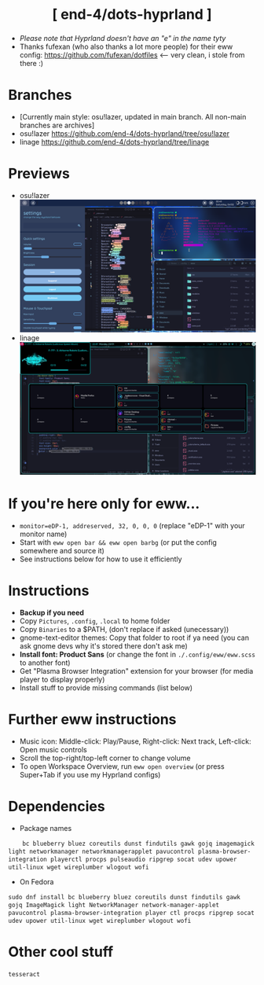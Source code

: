 <div align="center">
    <h1>[ end-4/dots-hyprland ]</h1>
    <h3></h3>
</div>

 - _Please note that Hyprland doesn't have an "e" in the name tyty_
 - Thanks fufexan (who also thanks a lot more people) for their eww config: https://github.com/fufexan/dotfiles <-- very clean, i stole from there :) 

# Branches
 - [Currently main style: osu!lazer, updated in main branch. All non-main branches are archives]
 - osu!lazer https://github.com/end-4/dots-hyprland/tree/osu!lazer
 - linage https://github.com/end-4/dots-hyprland/tree/linage

# Previews
 - osu!lazer
 ![dots-hyprland](./screenshot-14.png)
 - linage
 ![dots-hyprland](./screenshot-9.png)

# If you're here only for eww...
 - `monitor=eDP-1, addreserved, 32, 0, 0, 0` (replace "eDP-1" with your monitor name)
 - Start with `eww open bar && eww open barbg` (or put the config somewhere and source it)
 - See instructions below for how to use it efficiently

# Instructions
 - **Backup if you need**
 - Copy `Pictures`, `.config`, `.local` to home folder
 - Copy `Binaries` to a $PATH, (don't replace if asked (unecessary))
 - gnome-text-editor themes: Copy that folder to root if ya need (you can ask gnome devs why it's stored there don't ask me)
 - **Install font: Product Sans** (or change the font in `./.config/eww/eww.scss` to another font)
 - Get "Plasma Browser Integration" extension for your browser (for media player to display properly)
 - Install stuff to provide missing commands (list below) 

# Further eww instructions
 - Music icon: Middle-click: Play/Pause, Right-click: Next track, Left-click: Open music controls
 - Scroll the top-right/top-left corner to change volume
 - To open Workspace Overview, run `eww open overview` (or press Super+Tab if you use my Hyprland configs)

# Dependencies
 - Package names
```
    bc blueberry bluez coreutils dunst findutils gawk gojq imagemagick light networkmanager networkmanagerapplet pavucontrol plasma-browser-integration playerctl procps pulseaudio ripgrep socat udev upower util-linux wget wireplumber wlogout wofi
```
 - On Fedora
```
sudo dnf install bc blueberry bluez coreutils dunst findutils gawk gojq ImageMagick light NetworkManager network-manager-applet pavucontrol plasma-browser-integration player ctl procps ripgrep socat udev upower util-linux wget wireplumber wlogout wofi
```

# Other cool stuff
 `tesseract`
